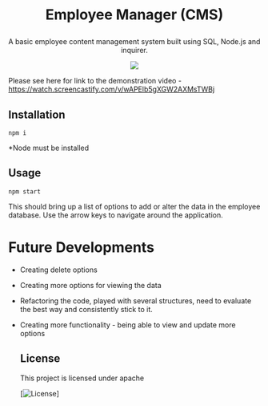 # <p align = "center"> Employee Manager (CMS) </p>

<p align = "center"> A basic employee content management system built using SQL, Node.js and inquirer.  </p>

<p align = "center"> 
<img src="Employee-CMS.gif"/> 
</p>

Please see here for link to the demonstration video -https://watch.screencastify.com/v/wAPElb5gXGW2AXMsTWBj 

## Installation

```
npm i

```
*Node must be installed

## Usage

```
npm start

```
This should bring up a list of options to add or alter the data in the employee database. Use the arrow keys to navigate around the application.

# Future Developments

- Creating delete options
- Creating more options for viewing the data
- Refactoring the code, played with several structures, need to evaluate the best way and consistently stick to it.
- Creating more functionality - being able to view and update more options

  ## License 
  This project is licensed under apache 
  
   [![License](https://img.shields.io/badge/License-apache_1.0-lightblue.svg)]

